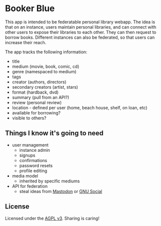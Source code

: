 # Booker Blue

This app is intended to be federatable personal library webapp. The idea is that on an instance, users maintain personal libraries, and can connect with other users to expose their libraries to each other. They can then request to borrow books. Different instances can also be federated, so that users can increase their reach.

The app tracks the following information:

- title
- medium (movie, book, comic, cd)
- genre (namespaced to medium)
- tags
- creator (authors, directors)
- secondary creators (artist, stars)
- format (hardback, dvd)
- summary (pull from an API?)
- review (personal review)
- location - defined per user (home, beach house, shelf, on loan, etc)
- available for borrowing?
- visible to others?

## Things I know it's going to need

- user management
  - instance admin
  - signups
  - confirmations
  - password resets
  - profile editing
- media model
  - inherited by specific mediums
- API for federation
  - steal ideas from [Mastodon](http://mastodon.social) or [GNU Social](https://gnu.io/social)

## License

Licensed under the [AGPL v3](https://choosealicense.com/licenses/agpl-3.0/#). Sharing is caring!